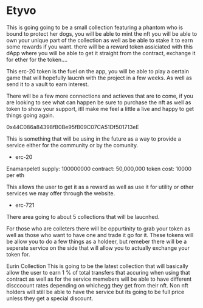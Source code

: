 # Etyvo

This is going going to be a small collection featuring a phantom who is bound to protect her dogs, you will be able to mint the nft you will be able to own your unique part of the collection as well as be able to stake it to earn some rewards if you want. there will be a reward token assiciated with this dApp where you will be able to get it straight from the contract, exchange it for ether for the token....

This erc-20 token is the fuel on the app, you will be able to play a certain game that will hopefully laucnh with the project in a few weeks. As well as send it to a vault to earn interest.

There will be a few more connections and actieves that are to come, if you are looking to see what can happen be sure to purchase the nft as well as token to show your support, itll make me feel a little a live and happy to get things going again.

0x44C086a84398fB0Be95fB09C07CA51Df501713eE

This is something that will be using in the future as a way to provide a service either for the community or by the comunity.

- erc-20

Enamanpeletl
supply: 100000000
contract: 50,000,000
token cost: 10000 per eth

This allows the user to get it as a reward as well as use it for utility or other services we may offer through the website.

- erc-721

There area going to about 5 collections that will be laucnhed.

For those who are colleters there will be oppurtinity to grab your token as well as those who want to have one and trade it go for it. These tokens will be allow you to do a few things as a holdeer, but remeber there will be a seperate service on the side that will allow you to actually exchange your token for.

Eurin Collection
This is going to be the latest collection that will basically allow the user to earn 1 % of total transfers that accuring when using that contract as well as for the service memebers will be able to have different disccoount rates depending on whichegg they get from their nft. Non nft holders will still be able to have the service but its going to be full price unless they get a special discount.

